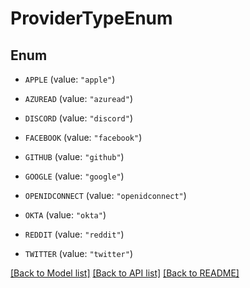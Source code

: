 # ProviderTypeEnum

## Enum


* `APPLE` (value: `"apple"`)

* `AZUREAD` (value: `"azuread"`)

* `DISCORD` (value: `"discord"`)

* `FACEBOOK` (value: `"facebook"`)

* `GITHUB` (value: `"github"`)

* `GOOGLE` (value: `"google"`)

* `OPENIDCONNECT` (value: `"openidconnect"`)

* `OKTA` (value: `"okta"`)

* `REDDIT` (value: `"reddit"`)

* `TWITTER` (value: `"twitter"`)


[[Back to Model list]](../README.md#documentation-for-models) [[Back to API list]](../README.md#documentation-for-api-endpoints) [[Back to README]](../README.md)


